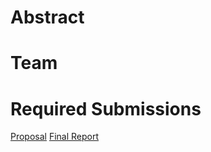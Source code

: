# Abstract


# Team


# Required Submissions
[Proposal](docs/proposal.md)
[Final Report](docs/report.md)
